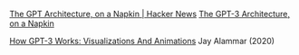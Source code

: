 
[The GPT Architecture, on a Napkin | Hacker News](https://news.ycombinator.com/item?id=33942597)
[The GPT-3 Architecture, on a Napkin](https://dugas.ch/artificial_curiosity/GPT_architecture.html)

[How GPT-3 Works: Visualizations And Animations](https://jalammar.github.io/how-gpt3-works-visualizations-animations/)
Jay Alammar (2020)
